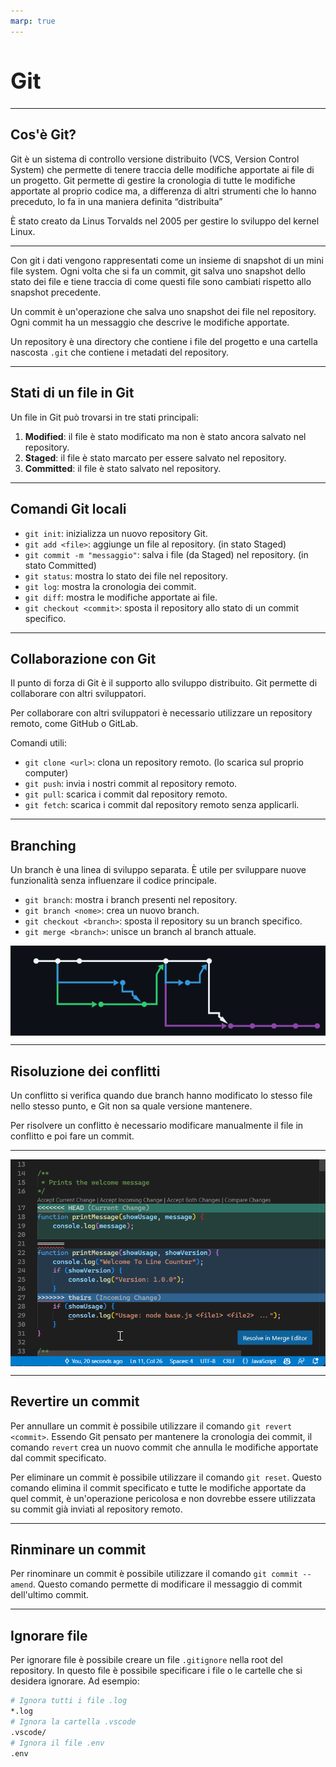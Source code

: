 ```yaml
---
marp: true
---
```


<style>
:root {
  font-family: 'SF Pro Text', serif !important;
}

code {
   font-family:  "Fantasque Sans Mono", monospace !important;
}

h1 {
  font-size: 2.5em !important;
  color: #1E1E1E !important;
}

section{
  justify-content: flex-start;
}

img[alt~="right"] {
  display: block;
  margin: 0 0;
  float: right;
}

img[alt~="center"] {
  display: block;
  margin: 0 auto;
}
</style>


# Git

---

## Cos'è Git?

Git è un sistema di controllo versione distribuito (VCS, Version Control System) che permette di tenere traccia delle modifiche apportate ai file di un progetto. Git permette di gestire la cronologia di tutte le modifiche apportate al proprio codice ma, a differenza di altri strumenti che lo hanno preceduto, lo fa in una maniera definita “distribuita”

È stato creato da Linus Torvalds nel 2005 per gestire lo sviluppo del kernel Linux.

---

Con git i dati vengono rappresentati come un insieme di snapshot di un mini file system. Ogni volta che si fa un commit, git salva uno snapshot dello stato dei file e tiene traccia di come questi file sono cambiati rispetto allo snapshot precedente.

Un commit è un'operazione che salva uno snapshot dei file nel repository. Ogni commit ha un messaggio che descrive le modifiche apportate.

Un repository è una directory che contiene i file del progetto e una cartella nascosta `.git` che contiene i metadati del repository.

---

## Stati di un file in Git

Un file in Git può trovarsi in tre stati principali:

1. **Modified**: il file è stato modificato ma non è stato ancora salvato nel repository.
2. **Staged**: il file è stato marcato per essere salvato nel repository.
3. **Committed**: il file è stato salvato nel repository.

---

## Comandi Git locali

- `git init`: inizializza un nuovo repository Git.
- `git add <file>`: aggiunge un file al repository. (in stato Staged)
- `git commit -m "messaggio"`: salva i file (da Staged) nel repository. (in stato Committed)
- `git status`: mostra lo stato dei file nel repository.
- `git log`: mostra la cronologia dei commit.
- `git diff`: mostra le modifiche apportate ai file.
- `git checkout <commit>`: sposta il repository allo stato di un commit specifico.

---

## Collaborazione con Git

Il punto di forza di Git è il supporto allo sviluppo distribuito. Git permette di collaborare con altri sviluppatori.

Per collaborare con altri sviluppatori è necessario utilizzare un repository remoto, come GitHub o GitLab.

Comandi utili:

- `git clone <url>`: clona un repository remoto. (lo scarica sul proprio computer)
- `git push`: invia i nostri commit al repository remoto.
- `git pull`: scarica i commit dal repository remoto.
- `git fetch`: scarica i commit dal repository remoto senza applicarli.

---

## Branching

Un branch è una linea di sviluppo separata. È utile per sviluppare nuove funzionalità senza influenzare il codice principale.

- `git branch`: mostra i branch presenti nel repository.
- `git branch <nome>`: crea un nuovo branch.
- `git checkout <branch>`: sposta il repository su un branch specifico.
- `git merge <branch>`: unisce un branch al branch attuale.

![center](image.png)

---

## Risoluzione dei conflitti

Un conflitto si verifica quando due branch hanno modificato lo stesso file nello stesso punto, e Git non sa quale versione mantenere.

Per risolvere un conflitto è necessario modificare manualmente il file in conflitto e poi fare un commit.

---

![center](image-1.png)

---

## Revertire un commit

Per annullare un commit è possibile utilizzare il comando `git revert <commit>`. Essendo Git pensato per mantenere la cronologia dei commit, il comando `revert` crea un nuovo commit che annulla le modifiche apportate dal commit specificato.

Per eliminare un commit è possibile utilizzare il comando `git reset`. Questo comando elimina il commit specificato e tutte le modifiche apportate da quel commit, è un'operazione pericolosa e non dovrebbe essere utilizzata su commit già inviati al repository remoto.

---

## Rinminare un commit

Per rinominare un commit è possibile utilizzare il comando `git commit --amend`. Questo comando permette di modificare il messaggio di commit dell'ultimo commit.

---

## Ignorare file

Per ignorare file è possibile creare un file `.gitignore` nella root del repository. In questo file è possibile specificare i file o le cartelle che si desidera ignorare. Ad esempio:

```bash
# Ignora tutti i file .log
*.log
# Ignora la cartella .vscode
.vscode/
# Ignora il file .env
.env
```
